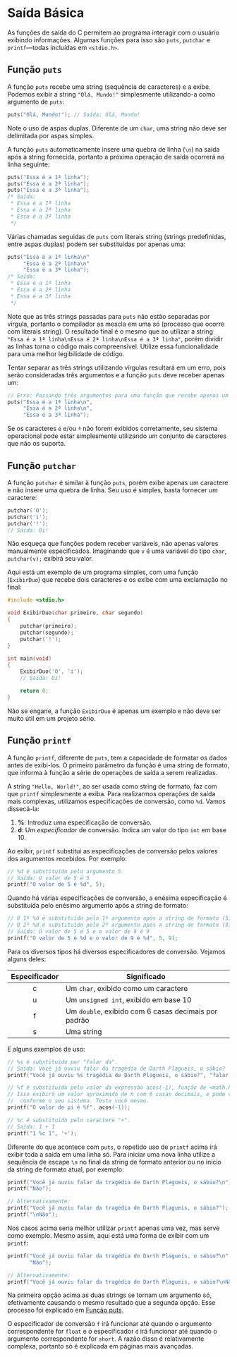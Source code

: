 # Saída Básica

As funções de saída do C permitem ao programa interagir com o usuário exibindo
informações. Algumas funções para isso são `puts`, `putchar` e `printf`—todas
incluídas em `<stdio.h>`.

## Função `puts`

A função `puts` recebe uma string (sequência de caracteres) e a exibe. Podemos
exibir a string `"Olá, Mundo!"` simplesmente utilizando-a como argumento de
`puts`:

```c
puts("Olá, Mundo!"); // Saída: Olá, Mundo!
```

Note o uso de aspas duplas. Diferente de um `char`, uma string não deve ser
delimitada por aspas simples.

A função `puts` automaticamente insere uma quebra de linha (`\n`) na saída após
a string fornecida, portanto a próxima operação de saída ocorrerá na linha
seguinte:

```c
puts("Essa é a 1ª linha");
puts("Essa é a 2ª linha");
puts("Essa é a 3ª linha");
/* Saída:
 * Essa é a 1ª linha
 * Essa é a 2ª linha
 * Essa é a 3ª linha
 */
```

Várias chamadas seguidas de `puts` com literais string (strings predefinidas,
entre aspas duplas) podem ser substituídas por apenas uma:

```c
puts("Essa é a 1ª linha\n"
     "Essa é a 2ª linha\n"
     "Essa é a 3ª linha");
/* Saída:
 * Essa é a 1ª linha
 * Essa é a 2ª linha
 * Essa é a 3ª linha
 */
```

Note que as três strings passadas para `puts` não estão separadas por vírgula,
portanto o compilador as mescla em uma só (processo que ocorre com literais
string). O resultado final é o mesmo que ao utilizar a string
`"Essa é a 1ª linha\nEssa é 2ª linha\nEssa é a 3ª linha"`, porém dividir as
linhas torna o código mais compreensível. Utilize essa funcionalidade para uma
melhor legibilidade de código.

Tentar separar as três strings utilizando vírgulas resultará em um erro, pois
serão consideradas três argumentos e a função `puts` deve receber apenas um:

```c
// Erro: Passando três argumentos para uma função que recebe apenas um
puts("Essa é a 1ª linha\n",
     "Essa é a 2ª linha\n",
     "Essa é a 3ª linha");
```

Se os caracteres `é` e/ou `ª` não forem exibidos corretamente, seu sistema
operacional pode estar simplesmente utilizando um conjunto de caracteres que não
os suporta.

## Função `putchar`

A função `putchar` é similar à função `puts`, porém exibe apenas um caractere e
não insere uma quebra de linha. Seu uso é simples, basta fornecer um caractere:

```c
putchar('O');
putchar('i');
putchar('!');
// Saída: Oi!
```

Não esqueça que funções podem receber variáveis, não apenas valores manualmente
especificados. Imaginando que `v` é uma variável do tipo `char`, `putchar(v);`
exibirá seu valor.

Aqui está um exemplo de um programa simples, com uma função (`ExibirDuo`) que
recebe dois caracteres e os exibe com uma exclamação no final:

```c
#include <stdio.h>

void ExibirDuo(char primeiro, char segundo)
{
    putchar(primeiro);
    putchar(segundo);
    putchar('!');
}

int main(void)
{
    ExibirDuo('O', 'i');
    // Saída: Oi!

    return 0;
}
```

Não se engane, a função `ExibirDuo` é apenas um exemplo e não deve ser muito
útil em um projeto sério.

## Função `printf`

A função `printf`, diferente de `puts`, tem a capacidade de formatar os dados
antes de exibi-los. O primeiro parâmetro da função é uma string de formato, que
informa à função a série de operações de saída a serem realizadas.

A string `"Hello, World!"`, ao ser usada como string de formato, faz com que
`printf` simplesmente a exiba. Para realizarmos operações de saída mais
complexas, utilizamos especificações de conversão, como `%d`. Vamos dissecá-la:

1. **%**: Introduz uma especificação de conversão.
1. **d**: Um _especificador_ de conversão. Indica um valor do tipo `int` em
   base 10.

Ao exibir, `printf` substitui as especificações de conversão pelos valores dos
argumentos recebidos. Por exemplo:

```c
// %d é substituído pelo argumento 5
// Saída: O valor de 5 é 5
printf("O valor de 5 é %d", 5);
```

Quando há várias especificações de conversão, a enésima especificação é
substituída pelo enésimo argumento após a string de formato:

```c
// O 1º %d é substituído pelo 1º argumento após a string de formato (5)
// O 2º %d é substituído pelo 2º argumento após a string de formato (9)
// Saída: O valor de 5 é 5 e o valor de 9 é 9
printf("O valor de 5 é %d e o valor de 9 é %d", 5, 9);
```

Para os diversos tipos há diversos especificadores de conversão. Vejamos alguns
deles:

| Especificador | Significado                                          |
| :-----------: | ---------------------------------------------------- |
|       c       | Um `char`, exibido como um caractere                 |
|       u       | Um `unsigned int`, exibido em base 10                |
|       f       | Um `double`, exibido com 6 casas decimais por padrão |
|       s       | Uma string                                           |

E alguns exemplos de uso:

```c
// %s é substituído por "falar da".
// Saída: Você já ouviu falar da tragédia de Darth Plagueis, o sábio?
printf("Você já ouviu %s tragédia de Darth Plagueis, o sábio?", "falar da");

// %f é substituído pelo valor da expressão acos(-1), função de <math.h>.
// Isso exibirá um valor aproximado de π com 6 casas decimais, e pode variar
//  conforme o seu sistema. Teste você mesmo.
printf("O valor de pi é %f", acos(-1));

// %c é substituído pelo caractere "+".
// Saída: 1 + 1
printf("1 %c 1", '+');
```

Diferente do que acontece com `puts`, o repetido uso de `printf` acima irá
exibir toda a saída em uma linha só. Para iniciar uma nova linha utilize a
sequência de escape `\n` no final da string de formato anterior ou no início da
string de formato atual, por exemplo:

```c
printf("Você já ouviu falar da tragédia de Darth Plagueis, o sábio?\n");
printf("Não");

// Alternativamente:
printf("Você já ouviu falar da tragédia de Darth Plagueis, o sábio?");
printf("\nNão");
```

Nos casos acima seria melhor utilizar `printf` apenas uma vez, mas serve como
exemplo. Mesmo assim, aqui está uma forma de exibir com um `printf`:

```c
printf("Você já ouviu falar da tragédia de Darth Plagueis, o sábio?\n"
       "Não");

// Alternativamente:
printf("Você já ouviu falar da tragédia de Darth Plagueis, o sábio?\nNão");
```

Na primeira opção acima as duas strings se tornam um argumento só, efetivamente
causando o mesmo resultado que a segunda opção. Esse processo foi explicado em
[Função puts](#função-puts).

O especificador de conversão `f` irá funcionar até quando o argumento
correspondente for `float` e o especificador `d` irá funcionar até quando o
argumento correspondente for `short`. A razão disso é relativamente complexa,
portanto só é explicada em páginas mais avançadas.
